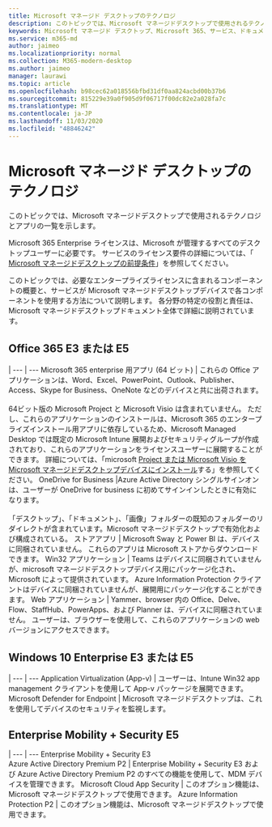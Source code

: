 ```yaml
---
title: Microsoft マネージド デスクトップのテクノロジ
description: このトピックでは、Microsoft マネージドデスクトップで使用されるテクノロジとアプリの一覧を示します。
keywords: Microsoft マネージド デスクトップ、Microsoft 365、サービス、ドキュメント
ms.service: m365-md
author: jaimeo
ms.localizationpriority: normal
ms.collection: M365-modern-desktop
ms.author: jaimeo
manager: laurawi
ms.topic: article
ms.openlocfilehash: b98cec62a018556bfbd31df0aa824acbd00b37b6
ms.sourcegitcommit: 815229e39a0f905d9f06717f00dc82e2a028fa7c
ms.translationtype: MT
ms.contentlocale: ja-JP
ms.lasthandoff: 11/03/2020
ms.locfileid: "48846242"
---
```

# <a name="microsoft-managed-desktop-technologies"></a>Microsoft マネージド デスクトップのテクノロジ

このトピックでは、Microsoft マネージドデスクトップで使用されるテクノロジとアプリの一覧を示します。

<!-- Microsoft 365 E5; Device as a Service -->
<!-- in O365 table, standard suite, removed this sentence "Please see the Installation of Project/Visio 64bit Click to Run Addendum for important deployment instructions. -->

Microsoft 365 Enterprise ライセンスは、Microsoft が管理するすべてのデスクトップユーザーに必要です。 サービスのライセンス要件の詳細については、「 [Microsoft マネージドデスクトップの前提条件](../get-ready/prerequisites.md)」を参照してください。

このトピックでは、必要なエンタープライズライセンスに含まれるコンポーネントの概要と、サービスが Microsoft マネージドデスクトップデバイスで各コンポーネントを使用する方法について説明します。 各分野の特定の役割と責任は、Microsoft マネージドデスクトップドキュメント全体で詳細に説明されています。 

## <a name="office-365-e3-or-e5"></a>Office 365 E3 または E5
 |
 --- | ---
Microsoft 365 enterprise 用アプリ (64 ビット) | これらの Office アプリケーションは、Word、Excel、PowerPoint、Outlook、Publisher、Access、Skype for Business、OneNote などのデバイスと共に出荷されます。<br><br>64ビット版の Microsoft Project と Microsoft Visio は含まれていません。 ただし、これらのアプリケーションのインストールは、Microsoft 365 のエンタープライズインストール用アプリに依存しているため、Microsoft Managed Desktop では既定の Microsoft Intune 展開およびセキュリティグループが作成されており、これらのアプリケーションをライセンスユーザーに展開することができます。 詳細については、「microsoft [Project または Microsoft Visio を Microsoft マネージドデスクトップデバイスにインストール](../get-started/project-visio.md)する」を参照してください。
OneDrive for Business |Azure Active Directory シングルサインオンは、ユーザーが OneDrive for business に初めてサインインしたときに有効になります。<br><br>「デスクトップ」、「ドキュメント」、「画像」フォルダーの既知のフォルダーのリダイレクトが含まれています。Microsoft マネージドデスクトップで有効化および構成されている。 
ストアアプリ |    Microsoft Sway と Power BI は、デバイスに同梱されていません。 これらのアプリは Microsoft ストアからダウンロードできます。
Win32 アプリケーション |    Teams はデバイスに同梱されていませんが、microsoft マネージドデスクトップデバイス用にパッケージ化され、Microsoft によって提供されています。 Azure Information Protection クライアントはデバイスに同梱されていませんが、展開用にパッケージ化することができます。 
Web アプリケーション |  Yammer、browser 内の Office、Delve、Flow、StaffHub、PowerApps、および Planner は、デバイスに同梱されていません。 ユーザーは、ブラウザーを使用して、これらのアプリケーションの web バージョンにアクセスできます。


## <a name="windows-10-enterprise-e3-or-e5"></a>Windows 10 Enterprise E3 または E5

 |
 --- | ---
Application Virtualization (App-v) |    ユーザーは、Intune Win32 app management クライアントを使用して App-v パッケージを展開できます。
Microsoft Defender for Endpoint |    Microsoft マネージドデスクトップは、これを使用してデバイスのセキュリティを監視します。 

## <a name="enterprise-mobility--security-e5"></a>Enterprise Mobility + Security E5

 |
 --- | ---
Enterprise Mobility + Security E3<br>Azure Active Directory Premium P2 |    Enterprise Mobility + Security E3 および Azure Active Directory Premium P2 のすべての機能を使用して、MDM デバイスを管理できます。
Microsoft Cloud App Security |  このオプション機能は、Microsoft マネージドデスクトップで使用できます。
Azure Information Protection P2  | このオプション機能は、Microsoft マネージドデスクトップで使用できます。
